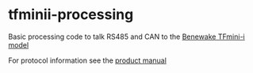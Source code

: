 # tfminii-processing
Basic processing code to talk RS485 and CAN to the [Benewake TFmini-i model](https://en.benewake.com/TFminii/index.html)

For protocol information see the [product manual](https://cdn.robotshop.com/media/b/ben/rb-ben-22/pdf/benewake-tfmini-i-lidar-module-rs-485-can-12-m-manual.pdf)


